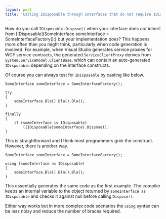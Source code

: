```yaml
---
layout: post
title: 'Calling IDisposable through Interfaces that do not require IDisposable'
---
```

How do you call `IDisposable.Dispose()` when your interface does _not_ inherit from [IDisposable](SomeInterface someInterface = SomeInterfaceFactory();) but your implementation _does_? This happens more often than you might think, particularly when code generation is involved. For example, when Visual Studio generates service proxies for WCF service contracts, the generated `ServiceClientProxy` derives from `System.ServiceModel.ClientBase`, which can contain an auto-generated `IDisposable` depending on the interface constructs.

Of course you can always test for `IDisposable` by casting like below.
    
    SomeInterface someInterface = SomeInterfaceFactory();
    
    try
    {
        someInterface.Bla().Bla().Bla();
    }
    
    finally
    {
        if (someInterface is IDisposable)
            ((IDisposable)someInterface).Dispose();
    }

This is straightforward and I think most programmers grok the construct. However, there is another way.
    
    SomeInterface someInterface = SomeInterfaceFactory();
    
    using (someInterface as IDisposable)
    {
        someInterface.Bla().Bla().Bla();
    }

This essentially generates the same code as the first example. The compiler keeps an internal variable to the object returned by `someInterface as IDisposable` and checks it against null before calling `Dispose()`.

Either way works but in more complex code scenarios the `using` syntax can be less noisy and reduce the number of braces required.
